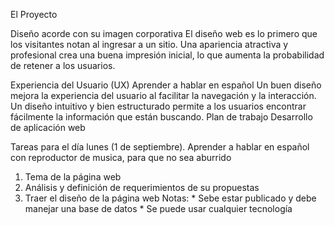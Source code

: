 El Proyecto

Diseño acorde con su imagen corporativa
El diseño web es lo primero que los visitantes notan al ingresar a un sitio. Una apariencia atractiva y profesional crea una buena impresión inicial, lo que aumenta la probabilidad de retener a los usuarios.

Experiencia del Usuario (UX) 
Aprender a hablar en español
Un buen diseño mejora la experiencia del usuario al facilitar la navegación y la interacción. Un diseño intuitivo y bien estructurado permite a los usuarios encontrar fácilmente la información que están buscando.
Plan de trabajo
Desarrollo de aplicación web

Tareas para el día lunes (1 de septiembre).
Aprender a hablar en español con reproductor de musica, para que no sea aburrido
1. Tema de la página web
2. Análisis y definición de requerimientos de su propuestas
3. Traer el diseño de la página web 
    Notas: 
        * Sebe estar publicado y debe manejar una base de datos
        * Se puede usar cualquier tecnología 
